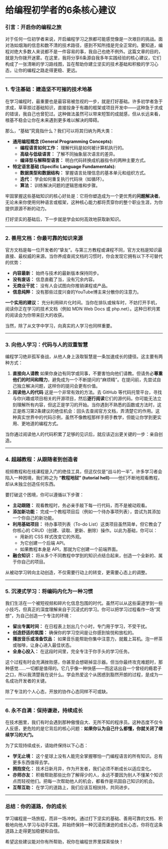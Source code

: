 # 给编程初学者的6条核心建议

### 引言：开启你的编程之旅

对于任何一位初学者来说，开启编程学习之旅都可能感觉像是一次艰巨的挑战。面对浩如烟海的信息和数不清的技术路径，感到不知所措是完全正常的。要知道，编程对绝大多数人来说都不是一件容易的事，我自己也绝不例外。这篇文章的目的，就是为你拨开迷雾。在这里，我将分享6条源自我多年实践经验的核心建议，它们构成了一张清晰的学习路线图，旨在帮助你建立坚实的技术基础和积极的学习心态，让你的编程之路走得更稳、更远。

--------------------------------------------------------------------------------

### 1. 专注基础：建造坚不可摧的技术地基

在学习编程时，最重要也是最容易被忽视的一步，就是打好基础。许多初学者急于求成，草草掠过基础知识，直接投身于有趣的框架或项目开发中——这种急于求成的错误，我自己也曾犯过。这种做法虽然可以带来短暂的成就感，但从长远来看，根基不稳会让你在未来遇到更多难以解决的障碍。

那么，“基础”究竟指什么？我们可以将其归纳为两大类：

- **通用编程概念 (General Programming Concepts):**
    - **编程语言如何工作：** 理解代码是如何被计算机执行的。
    - **高级与低级语言：** 了解不同抽象层次语言的差异。
    - **编译型与解释型语言：** 明白代码转换成机器指令的两种主要方式。
- **特定语言基础 (Specific Language Fundamentals):**
    - **数据类型和数据结构：** 掌握语言处理信息的基本单元和组织方式。
    - **迭代：** 学会如何重复执行代码块（如循环）。
    - **算法：** 训练解决问题的逻辑思维和步骤。

牢固掌握这些基础知识的核心好处是：它将你塑造成为一个更优秀的**问题解决者**。无论未来你使用何种语言或框架，这种核心能力都将贯穿你的整个职业生涯，为你提供源源不断的动力。

打好坚实的基础后，下一步就是学会如何高效地获取新知识。

--------------------------------------------------------------------------------

### 2. 善用文档：你最可靠的知识来源

官方文档是每一位开发者的“挚友”。与第三方教程或课程不同，官方文档是知识最直接、最权威的来源。当你养成查阅文档的习惯时，你会发现它拥有以下不可替代的优势：

- **内容最新：** 始终与技术的最新版本保持同步。
- **没有废话：** 信息直截了当，没有冗余内容。
- **无商业干扰：** 没有人会试图向你推销课程或产品。
- **信息纯粹：** 没有那些过度兴奋的YouTube博主来分散你的注意力。

**一个实用的建议：** 充分利用碎片化时间。当你在排队或候车时，不妨打开手机，阅读你正在学习的技术文档（例如 MDN Web Docs 或 php.net）。这种日积月累的阅读会为你带来巨大的收获。

当然，除了从文字中学习，向真实的人学习也同样重要。

--------------------------------------------------------------------------------

### 3. 向他人学习：代码与人的双重智慧

编程学习绝非孤军奋战，从他人身上汲取智慧是一条加速成长的捷径。这主要有两种方式：

1. **直接向人请教** 如果你身边有同学或同事，不要害怕向他们请教。但请务必**尊重他们的时间和精力**，避免成为一个不断提问的“麻烦精”。在提问前，先尝试自己独立解决问题，这样你的提问会更有价值。
2. **阅读他人的代码** 这是一个非常有效的方法。去 GitHub 等代码托管平台，寻找与你兴趣或项目相关的开源项目，然后**逐行阅读**它们的源代码。你可能无法立刻理解所有内容，但这正是学习的开始。当你遇到不熟悉的函数或方法时，这正是练习第2条建议的绝佳机会：回头去查阅官方文档，弄清楚它的作用。这种真实世界中的代码示例，虽然不像教程那样手把手教学，但能让你学到更实用、更地道的编程方式。

当你通过阅读他人的代码积累了足够的见识后，就应该迈出更关键的一步：亲自创造。

--------------------------------------------------------------------------------

### 4. 超越教程：从跟随者到创造者

视频教程和在线课程是入门的绝佳工具，但这仅仅是“战斗的一半”。许多学习者会陷入一种困境，我们称之为 **“教程地狱” (tutorial hell)**——他们不断地观看教程，却从未独立创造任何东西。

要打破这个困境，你可以遵循以下步骤：

- **主动跟随：** 观看教程时，务必亲手敲下每一行代码，而不是被动观看。
- **添加新功能：** 完成一个教程项目后（例如一个待办事项列表），尝试为其添加一个你自己的新功能。
- **利用基础项目：** 待办事项列表（To-do List）这类项目虽然简单，但它教会了你核心的 CRUD（创建、读取、更新、删除）操作。以此为基础，你可以：
    - 用新的 CSS 样式改变它的外观。
    - 为它创建一个后端 API。
    - 如果教程本身是 API，那就为它创建一个前端界面。
- **融合知识：** 将从多个不同教程中学到的知识点结合起来，创造一个全新的、属于你自己的项目。

从被动学习转向主动创造，不仅需要行动上的转变，更需要心态上的调整。

--------------------------------------------------------------------------------

### 5. 沉浸式学习：将编码内化为一种习惯

我们生活在一个被短视频和碎片化信息包围的时代。虽然可以从这些渠道学到一些小技巧，但真正的深度理解来自于沉浸式的学习。你可以把学习过程看作一场“冥想”，为自己创造一个专注的环境：

- **留出专属时间：** 在日程表上划出几个小时，专门用于学习，不受干扰。
- **创造舒适的氛围：** 确保你的学习空间是让你感到愉悦和放松的。
- **播放音乐或准备饮品：** 如果音乐能帮助你集中注意力，就戴上耳机。泡一杯茶或咖啡，让身心进入最佳状态。
- **全身心投入：** 在这段时间里，完全专注于你手头的学习任务。

这个过程有时会充满挫败感，你甚至会想砸掉显示器。但当你最终攻克难题时，那种感觉……一切都是值得的。它几乎像一种快感——而这话出自一个曾经的瘾君子之口，所以我清楚我在说什么。学会热爱这个从困惑到豁然开朗的过程，是成为一名成功开发者的关键。

除了专注的个人心态，开放的协作心态同样不可或缺。

--------------------------------------------------------------------------------

### 6. 永不自满：保持谦逊，持续成长

在技术圈里，我们有时会遇到那种傲慢自大、无所不知的程序员。这种态度不仅令人反感，更危险的是它背后的核心问题：**如果你认为自己什么都懂，你就关闭了继续学习的大门。**

为了实现持续成长，请始终保持以下心态：

- **学无止境：** 这个星球上没有人能完全掌握哪怕一门编程语言的所有知识。总有更多东西值得去学。
- **拥抱变化：** 技术日新月异，作为开发者，我们必须不断成长以适应变化。
- **亦师亦友：** 积极帮助那些比你了解得少的人，永远不要因为别人不懂某个知识点而轻视他们。把每一次帮助他人的机会，都看作是巩固自己知识的机会。
- **互帮互助：** 在学习的道路上，我们应该互相扶持，共同进步。

--------------------------------------------------------------------------------

### 总结：你的道路，你的成长

学习编程是一场旅程，而非一场冲刺。通过打下坚实的基础、善用可靠的文档、积极地向他人学习与动手实践，并始终保持一种沉浸而谦逊的成长心态，你将在这条道路上走得更加稳健和自信。

希望这些建议能对你有所帮助，祝你在编程世界里探索愉快！